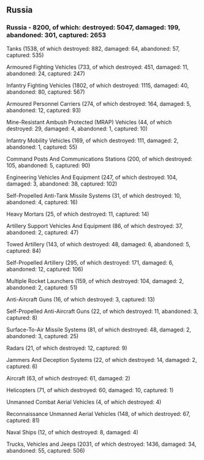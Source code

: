 
 
 ## Russia
 
 ### Russia - 8200, of which: destroyed: 5047, damaged: 199, abandoned: 301, captured: 2653

 

 

 Tanks (1538, of which destroyed: 882, damaged: 64, abandoned: 57, captured: 535)

 Armoured Fighting Vehicles (733, of which destroyed: 451, damaged: 11, abandoned: 24, captured: 247)

 Infantry Fighting Vehicles (1802, of which destroyed: 1115, damaged: 40, abandoned: 80, captured: 567)

 Armoured Personnel Carriers (274, of which destroyed: 164, damaged: 5, abandoned: 12, captured: 93)

 Mine-Resistant Ambush Protected (MRAP) Vehicles (44, of which destroyed: 29, damaged: 4, abandoned: 1, captured: 10)

 Infantry Mobility Vehicles (169, of which destroyed: 111, damaged: 2, abandoned: 1, captured: 55)

 Command Posts And Communications Stations (200, of which destroyed: 105, abandoned: 5, captured: 90)

 Engineering Vehicles And Equipment (247, of which destroyed: 104, damaged: 3, abandoned: 38, captured: 102)

 Self-Propelled Anti-Tank Missile Systems (31, of which destroyed: 10, abandoned: 4, captured: 16)

 Heavy Mortars (25, of which destroyed: 11, captured: 14)

 Artillery Support Vehicles And Equipment (86, of which destroyed: 37, abandoned: 2, captured: 47)

 Towed Artillery (143, of which destroyed: 48, damaged: 6, abandoned: 5, captured: 84)

 Self-Propelled Artillery (295, of which destroyed: 171, damaged: 6, abandoned: 12, captured: 106)

 Multiple Rocket Launchers (159, of which destroyed: 104, damaged: 2, abandoned: 2, captured: 51)

 Anti-Aircraft Guns (16, of which destroyed: 3, captured: 13)

 Self-Propelled Anti-Aircraft Guns (22, of which destroyed: 11, abandoned: 3, captured: 8)

 Surface-To-Air Missile Systems (81, of which destroyed: 48, damaged: 2, abandoned: 3, captured: 25)

 Radars (21, of which destroyed: 12, captured: 9)

 Jammers And Deception Systems (22, of which destroyed: 14, damaged: 2, captured: 6)

 Aircraft (63, of which destroyed: 61, damaged: 2)

 Helicopters (71, of which destroyed: 60, damaged: 10, captured: 1)

 Unmanned Combat Aerial Vehicles (4, of which destroyed: 4)

 Reconnaissance Unmanned Aerial Vehicles (148, of which destroyed: 67, captured: 81)

 Naval Ships (12, of which destroyed: 8, damaged: 4)

 Trucks, Vehicles and Jeeps (2031, of which destroyed: 1436, damaged: 34, abandoned: 55, captured: 506)

